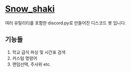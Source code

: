 # [Snow_shaki](https://discord.com/oauth2/authorize?client_id=700605291196186634&scope=bot&permissions=1610837057)
여러 유틸리티를 포함한 discord.py로 만들어진 디스코드 봇 입니다.

## 기능들
1. 학교 급식 파싱 및 시간표 검색
2. 커스텀 명령어
3. 랜덤선택, 주사위 etc.

